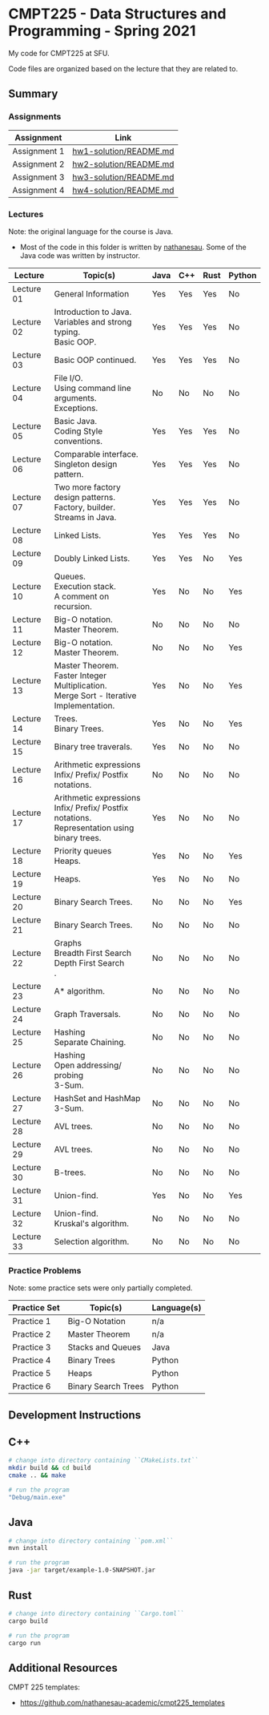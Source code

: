 # CMPT225 - Data Structures and Programming - Spring 2021

My code for CMPT225 at SFU.

Code files are organized based on the lecture that they are related to.

## Summary

### Assignments

| Assignment | Link |
| ---------- | ---- | 
| Assignment 1 | [hw1-solution/README.md](hw1-solution/README.md) |
| Assignment 2 | [hw2-solution/README.md](hw2-solution/README.md) |
| Assignment 3 | [hw3-solution/README.md](hw3-solution/README.md) |
| Assignment 4 | [hw4-solution/README.md](hw4-solution/README.md) |

### Lectures

Note: the original language for the course is Java.

* Most of the code in this folder is written by [nathanesau](https://github.com/nathanesau). Some of the Java code was written by instructor.

| Lecture | Topic(s) | Java | C++ | Rust | Python |
| ------- | -------- | ---- | --- | ---- | ------ |
| Lecture 01 | General Information | Yes | Yes | Yes | No |
| Lecture 02 | Introduction to Java.<br /> Variables and strong typing.<br /> Basic OOP. | Yes | Yes | Yes | No |
| Lecture 03 | Basic OOP continued. | Yes | Yes | Yes | No |
| Lecture 04 | File I/O.<br /> Using command line arguments.<br />Exceptions. | No | No | No | No |
| Lecture 05 | Basic Java.<br /> Coding Style conventions. | Yes | Yes | Yes | No |
| Lecture 06 | Comparable interface.<br /> Singleton design pattern. | Yes | Yes | Yes | No |
| Lecture 07 | Two more factory design patterns.<br /> Factory, builder. <br /> Streams in Java. | Yes | Yes | Yes | No |
| Lecture 08 | Linked Lists. | Yes | Yes | Yes | No |
| Lecture 09 | Doubly Linked Lists. | Yes | Yes | No | Yes |
| Lecture 10 | Queues.<br /> Execution stack.<br /> A comment on recursion. | Yes | No | No | Yes |
| Lecture 11 | Big-O notation.<br /> Master Theorem. | No | No | No | No |
| Lecture 12 | Big-O notation.<br /> Master Theorem. | No | No | No | Yes |
| Lecture 13 | Master Theorem.<br /> Faster Integer Multiplication.<br /> Merge Sort - Iterative Implementation. | Yes | No | No | Yes |
| Lecture 14 | Trees.<br /> Binary Trees. | Yes | No | No | Yes | 
| Lecture 15 | Binary tree traverals. | Yes | No | No | No |
| Lecture 16 | Arithmetic expressions<br /> Infix/ Prefix/ Postfix notations. | No | No | No | No |
| Lecture 17 | Arithmetic expressions<br /> Infix/ Prefix/ Postfix notations.<br /> Representation using binary trees. | Yes | No | No | No |
| Lecture 18 | Priority queues<br /> Heaps. | Yes | No | No | Yes |
| Lecture 19 | Heaps. | Yes | No | No | No |
| Lecture 20 | Binary Search Trees. | No | No | No | Yes |
| Lecture 21 | Binary Search Trees. | No | No | No | No |
| Lecture 22 | Graphs<br /> Breadth First Search<br /> Depth First Search<br />. | No | No | No | No | 
| Lecture 23 | A* algorithm. | No | No | No | No |
| Lecture 24 | Graph Traversals. | No | No | No | No |
| Lecture 25 | Hashing<br /> Separate Chaining. | No | No | No | No |
| Lecture 26 | Hashing<br /> Open addressing/ probing<br /> 3-Sum. | No | No | No | No |
| Lecture 27 | HashSet and HashMap<br /> 3-Sum. | No | No | No | No |
| Lecture 28 | AVL trees. | No | No | No | No |
| Lecture 29 | AVL trees. | No | No | No | No |
| Lecture 30 | B-trees. | No | No | No | No |
| Lecture 31 | Union-find. | Yes | No | No | Yes |
| Lecture 32 | Union-find.<br /> Kruskal's algorithm. | No | No | No | No |
| Lecture 33 | Selection algorithm. | No | No | No | No |

### Practice Problems

Note: some practice sets were only partially completed.

| Practice Set | Topic(s) | Language(s) | 
| ------------ | -------- | -------- |
| Practice 1 | Big-O Notation | n/a |
| Practice 2 | Master Theorem | n/a  |
| Practice 3 | Stacks and Queues | Java |
| Practice 4 | Binary Trees | Python |
| Practice 5 | Heaps | Python |
| Practice 6 | Binary Search Trees | Python |

## Development Instructions

## C++

```bash
# change into directory containing ``CMakeLists.txt``
mkdir build && cd build
cmake .. && make

# run the program
"Debug/main.exe"
```

## Java

```bash
# change into directory containing ``pom.xml``
mvn install

# run the program
java -jar target/example-1.0-SNAPSHOT.jar
```

## Rust

```bash
# change into directory containing ``Cargo.toml``
cargo build

# run the program
cargo run
```

## Additional Resources

CMPT 225 templates:

* https://github.com/nathanesau-academic/cmpt225_templates
